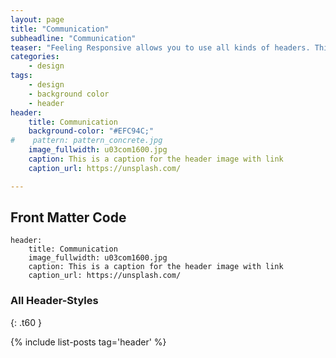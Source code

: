```yaml
---
layout: page
title: "Communication"
subheadline: "Communication"
teaser: "Feeling Responsive allows you to use all kinds of headers. This header is with text."
categories:
    - design
tags:
    - design
    - background color
    - header
header:
    title: Communication
    background-color: "#EFC94C;"
#    pattern: pattern_concrete.jpg
    image_fullwidth: u03com1600.jpg
    caption: This is a caption for the header image with link
    caption_url: https://unsplash.com/

---
```

<!--more-->

## Front Matter Code

~~~
header:
    title: Communication
    image_fullwidth: u03com1600.jpg
    caption: This is a caption for the header image with link
    caption_url: https://unsplash.com/
~~~

### All Header-Styles
{: .t60 }

{% include list-posts tag='header' %}
